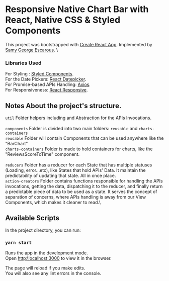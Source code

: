 # Responsive Native Chart Bar with React, Native CSS & Styled Components

This project was bootstrapped with [Create React App](https:\\github.com\facebook\create-react-app).
Implemented by [Samy George Escarous](https:\\github.com\samyiskarous).
\

### Libraries Used
For Styling : [Styled Components](https:\\github.com\styled-components\styled-components).\
For the Date Pickers: [React Datepicker](https:\\www.npmjs.com\package\react-datepicker).\
For Promise-based APIs Handling: [Axios](https:\\github.com\axios\axios).\
For Responsiveness: [React Responsive](https:\\www.npmjs.com\package\react-responsive).

## Notes About the project's structure.

`util` Folder helpers including and Abstraction for the APIs Invocations.
\
\
`components` Folder is divided into two main folders: `reusable` and `charts-containers`\
`reusable` Folder will contain Components that can be used anywhere like the "BarChart"\
`charts-containers` Folder is made to hold containers for charts, like the "ReviewsScoreToTime" component.\
\
`reducers` Folder has a reducer for each State that has multiple statuses (Loading, error...etc), like States that hold APIs' Data. It maintain the predictability of updating that state. All in once place.\
`action-creators` Folder contains functions responsible for handling the APIs invocations, getting the data, dispatching it to the reducer, and finally return a predictable piece of data to be used as a state. It serves the concept of separation of concerns, where APIs handling is away from our View Components, which makes it cleaner to read.\


## Available Scripts

In the project directory, you can run:

### `yarn start`

Runs the app in the development mode.\
Open [http:\\localhost:3000](http:\\localhost:3000) to view it in the browser.

The page will reload if you make edits.\
You will also see any lint errors in the console.
